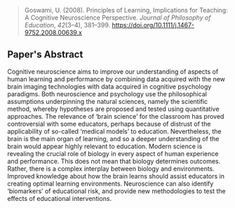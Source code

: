 > Goswami, U. (2008). Principles of Learning, Implications for Teaching: A Cognitive Neuroscience Perspective. _Journal of Philosophy of Education_, _42_(3–4), 381–399. https://doi.org/10.1111/j.1467-9752.2008.00639.x
## Paper's Abstract 
Cognitive neuroscience aims to improve our understanding of aspects of human learning and performance by combining data acquired with the new brain imaging technologies with data acquired in cognitive psychology paradigms. Both neuroscience and psychology use the philosophical assumptions underpinning the natural sciences, namely the scientific method, whereby hypotheses are proposed and tested using quantitative approaches. The relevance of ‘brain science’ for the classroom has proved controversial with some educators, perhaps because of distrust of the applicability of so-called ‘medical models’ to education. Nevertheless, the brain is the main organ of learning, and so a deeper understanding of the brain would appear highly relevant to education. Modern science is revealing the crucial role of biology in every aspect of human experience and performance. This does not mean that biology determines outcomes. Rather, there is a complex interplay between biology and environments. Improved knowledge about how the brain learns should assist educators in creating optimal learning environments. Neuroscience can also identify ‘biomarkers’ of educational risk, and provide new methodologies to test the effects of educational interventions.

